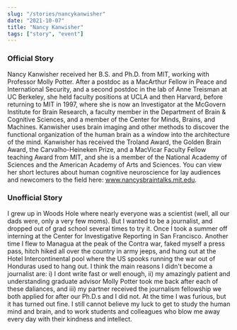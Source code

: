 ```yaml
---
slug: "/stories/nancykanwisher"
date: "2021-10-07"
title: "Nancy Kanwisher"
tags: ["story", "event"]
---
```

### Official Story
Nancy Kanwisher received her B.S. and Ph.D. from MIT, working with Professor Molly Potter. After a postdoc as a MacArthur Fellow in Peace and International Security, and a second postdoc in the lab of Anne Treisman at UC Berkeley, she held faculty positions at UCLA and then Harvard, before returning to MIT in 1997, where she is now an Investigator at the McGovern Institute for Brain Research, a faculty member in the Department of Brain & Cognitive Sciences, and a member of the Center for Minds, Brains, and Machines. Kanwisher uses brain imaging and other methods to discover the functional organization of the human brain as a window into the architecture of the mind. Kanwisher has received the Troland Award, the Golden Brain Award, the Carvalho-Heineken Prize, and a MacVicar Faculty Fellow teaching Award from MIT, and she is a member of the National Academy of Sciences and the American Academy of Arts and Sciences. You can view her short lectures about human cognitive neuroscience for lay audiences and newcomers to the field here: www.nancysbraintalks.mit.edu.

### Unofficial Story
I grew up in Woods Hole where nearly everyone was a scientist (well, all our dads were, only a very few moms). But I wanted to be a journalist, and dropped out of grad school several times to try it. Once I took a summer off interning at the Center for Investigative Reporting in San Francisco. Another time I flew to Managua at the peak of the Contra war, faked myself a press pass, hitch hiked all over the country in army jeeps, and hung out at the Hotel Intercontinental pool where the US spooks running the war out of Honduras used to hang out. I think the main reasons I didn't become a journalist are: i) I dont write fast or well enough, ii) my amazingly patient and understanding graduate advisor Molly Potter took me back after each of these daliances, and iii) my partner received the journalism fellowship we both applied for after our Ph.D.s and I did not. At the time I was furious, but it has turned out fine. I still cannot believe my luck to get to study the human mind and brain, and to work students and colleagues who blow me away every day with their kindness and intellect.